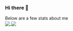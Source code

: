 ### Hi there 👋

<!--
**onshimiye/onshimiye** is a ✨ _special_ ✨ repository because its `README.md` (this file) appears on your GitHub profile.

Here are some ideas to get you started:

- 🔭 I’m currently working on ...
- 🌱 I’m currently learning ...
- 👯 I’m looking to collaborate on ...
- 🤔 I’m looking for help with ...
- 💬 Ask me about ...
- 📫 How to reach me: ...
- 😄 Pronouns: ...
- ⚡ Fun fact: ...
-->
Below are a few stats about me
<br/>
<a href="https://github.com/onshimiye">
  <img align="center" src="https://github-readme-stats.vercel.app/api?username=onshimiye&show_icons=true&theme=solarized-dark&count_private=true" />
</a>
<a href="https://github.com/onshimiye">
  <img align="center" src="(https://github-readme-stats.vercel.app/api/top-langs/?username=onshimiye&layout=compact&exclude=mindcanhack_arvrhackathon" />
</a>
